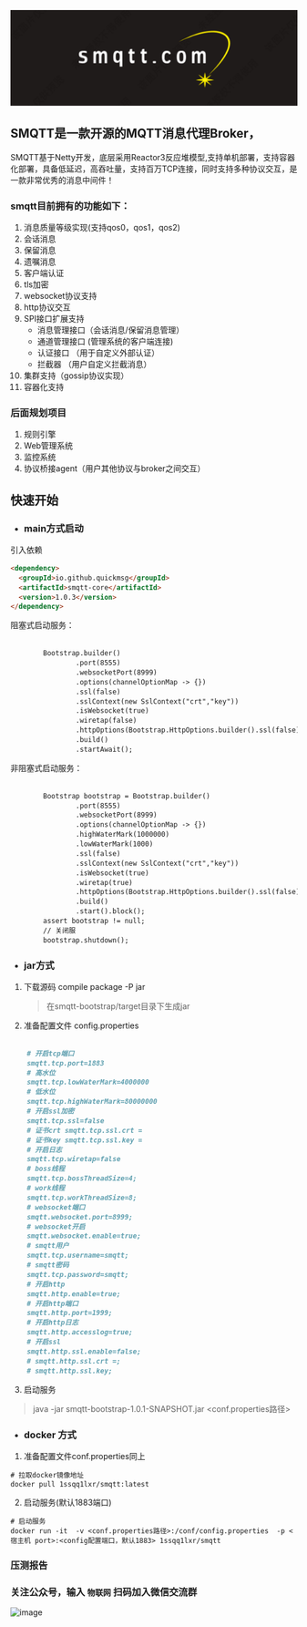 ![image](icon/smqtt.jpg)

## SMQTT是一款开源的MQTT消息代理Broker，

SMQTT基于Netty开发，底层采用Reactor3反应堆模型,支持单机部署，支持容器化部署，具备低延迟，高吞吐量，支持百万TCP连接，同时支持多种协议交互，是一款非常优秀的消息中间件！
### smqtt目前拥有的功能如下：

1.  消息质量等级实现(支持qos0，qos1，qos2)
2.  会话消息
3.  保留消息
4.  遗嘱消息
5.  客户端认证
6.  tls加密
7.  websocket协议支持
8.  http协议交互
9.  SPI接口扩展支持
    - 消息管理接口（会话消息/保留消息管理）
    - 通道管理接口 (管理系统的客户端连接)
    - 认证接口 （用于自定义外部认证）
    - 拦截器  （用户自定义拦截消息）
10. 集群支持（gossip协议实现）
11. 容器化支持 


### 后面规划项目

1. 规则引擎
2. Web管理系统
3. 监控系统
4. 协议桥接agent（用户其他协议与broker之间交互）


## 快速开始

- ### main方式启动

引入依赖
```markdown
<dependency>
  <groupId>io.github.quickmsg</groupId>
  <artifactId>smqtt-core</artifactId>
  <version>1.0.3</version>
</dependency>

```

阻塞式启动服务：

```markdown

        Bootstrap.builder()
                .port(8555)
                .websocketPort(8999)
                .options(channelOptionMap -> {})
                .ssl(false)
                .sslContext(new SslContext("crt","key"))
                .isWebsocket(true)
                .wiretap(false)
                .httpOptions(Bootstrap.HttpOptions.builder().ssl(false).httpPort(62212).accessLog(true).build())
                .build()
                .startAwait();

```

非阻塞式启动服务：

```markdown

        Bootstrap bootstrap = Bootstrap.builder()
                .port(8555)
                .websocketPort(8999)
                .options(channelOptionMap -> {})
                .highWaterMark(1000000)
                .lowWaterMark(1000)
                .ssl(false)
                .sslContext(new SslContext("crt","key"))
                .isWebsocket(true)
                .wiretap(true)
                .httpOptions(Bootstrap.HttpOptions.builder().ssl(false).httpPort(62212).accessLog(true).build())
                .build()
                .start().block();
        assert bootstrap != null;
        // 关闭服
        bootstrap.shutdown();

```


- ### jar方式


1. 下载源码 compile package <smqtt-bootstrap module> -P jar

    >在smqtt-bootstrap/target目录下生成jar



2. 准备配置文件 config.properties


```markdown
    
    # 开启tcp端口
    smqtt.tcp.port=1883
    # 高水位
    smqtt.tcp.lowWaterMark=4000000
    # 低水位
    smqtt.tcp.highWaterMark=80000000
    # 开启ssl加密
    smqtt.tcp.ssl=false
    # 证书crt smqtt.tcp.ssl.crt =
    # 证书key smqtt.tcp.ssl.key =
    # 开启日志
    smqtt.tcp.wiretap=false
    # boss线程
    smqtt.tcp.bossThreadSize=4;
    # work线程
    smqtt.tcp.workThreadSize=8;
    # websocket端口
    smqtt.websocket.port=8999;
    # websocket开启
    smqtt.websocket.enable=true;
    # smqtt用户
    smqtt.tcp.username=smqtt;
    # smqtt密码
    smqtt.tcp.password=smqtt;
    # 开启http
    smqtt.http.enable=true;
    # 开启http端口
    smqtt.http.port=1999;
    # 开启http日志
    smqtt.http.accesslog=true;
    # 开启ssl
    smqtt.http.ssl.enable=false;
    # smqtt.http.ssl.crt =;
    # smqtt.http.ssl.key;
  ```

3. 启动服务

> java -jar smqtt-bootstrap-1.0.1-SNAPSHOT.jar <conf.properties路径>




- ### docker 方式

1. 准备配置文件conf.properties同上

``` 
# 拉取docker镜像地址
docker pull 1ssqq1lxr/smqtt:latest
```

2. 启动服务(默认1883端口)

``` 
# 启动服务
docker run -it  -v <conf.properties路径>:/conf/config.properties  -p <宿主机 port>:<config配置端口，默认1883> 1ssqq1lxr/smqtt
```

### 压测报告



### 关注公众号，输入 `物联网`  扫码加入微信交流群
![image](image/icon.jpg)



